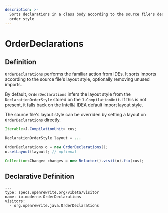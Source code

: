 ```yaml
---
description: >-
  Sorts declarations in a class body according to the source file's declaration
  order style
---
```


# OrderDeclarations

## Definition

`OrderDeclarations` performs the familiar action from IDEs. It sorts imports according to the source file's layout style, optionally removing unused imports.

By default, `OrderDeclarations` infers the layout style from the `DeclarationOrderStyle` stored on the `J.CompilationUnit`. If this is not present, it falls back on the IntelliJ IDEA default import layout style.

The source file's layout style can be overriden by setting a layout on `OrderDeclarations` directly.

```java
Iterable<J.CompilationUnit> cus;

DeclarationOrderStyle layout = ...

OrderDeclarations o = new OrderDeclarations();
o.setLayout(layout); // optional

Collection<Change> changes = new Refactor().visit(o).fix(cus);
```

## Declarative Definition

```text
---
type: specs.openrewrite.org/v1beta/visitor
name: io.moderne.OrderDeclarations
visitors:
  - org.openrewrite.java.OrderDeclarations
```


